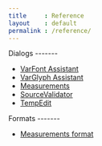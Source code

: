 ```yaml
---
title     : Reference
layout    : default
permalink : /reference/
---
```


<div class='row'>
<div class='col' markdown='1'>
Dialogs
-------

- [VarFont Assistant](varfont-assistant)
- [VarGlyph Assistant](varglyph-assistant)
- [Measurements](measurements)
- [SourceValidator](source-validator)
- [TempEdit]
</div>
<div class='col' markdown='1'>
Formats
-------

- [Measurements format](measurements-format)
</div>
</div>


[TempEdit]: http://hipertipo.github.io/tempEdit/